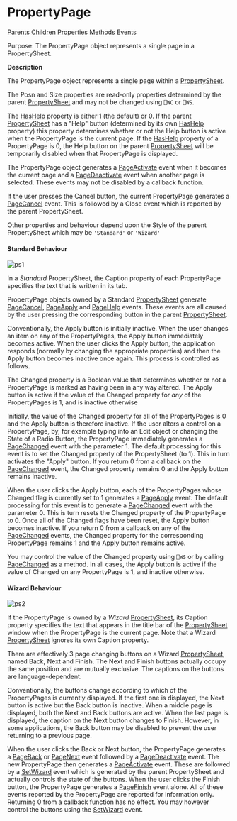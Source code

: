 




<h1 class="heading"><span class="name">PropertyPage</span></h1>

[Parents](../ParentLists/PropertyPage.htm) [Children](../ChildLists/PropertyPage.htm) [Properties](../PropLists/PropertyPage.htm) [Methods](../MethodLists/PropertyPage.htm) [Events](../EventLists/PropertyPage.htm)


Purpose: The PropertyPage object represents a single page in a PropertySheet.


**Description**


The PropertyPage object represents a single page within a [PropertySheet](propertysheet.md).



The Posn and Size properties are read-only properties determined by the parent [PropertySheet](propertysheet.md) and may not be changed using `⎕WC` or `⎕WS`.


The [HasHelp](./hashelp.md) property is either 1 (the default) or 0. If the parent [PropertySheet](propertysheet.md) has a "Help" button (determined by its own [HasHelp](./hashelp.md) property) this property determines whether or not the Help button is active when the PropertyPage is the current page. If the [HasHelp](./hashelp.md) property of a PropertyPage is 0, the Help button on the parent [PropertySheet](propertysheet.md) will be temporarily disabled when that PropertyPage is displayed.


The PropertyPage object generates a [PageActivate](./pageactivate.md) event when it becomes the current page and a [PageDeactivate](./pagedeactivate.md) event when another page is selected. These events may not be disabled by a callback function.


If the user presses the Cancel button, the current PropertyPage generates a [PageCancel](./pagecancel.md) event. This is followed by a Close event which is reported by the parent PropertySheet.


Other properties and behaviour depend upon the Style of the parent PropertySheet which may be `'Standard'` or `'Wizard'`

#### Standard Behaviour


![ps1](../img/ps1.gif)


In a *Standard* PropertySheet, the Caption property of each PropertyPage specifies the text that is written in its tab.


PropertyPage objects owned by a Standard [PropertySheet](propertysheet.md) generate [PageCancel](./pagecancel.md), [PageApply](./pageapply.md) and [PageHelp](./pagehelp.md) events. These events are all caused by the user  pressing the corresponding button in the parent [PropertySheet](propertysheet.md).


Conventionally, the Apply button is initially inactive. When the user changes an item on any of the PropertyPages, the Apply button immediately becomes active. When the user clicks the Apply button, the application responds (normally by changing the appropriate properties) and then the Apply button becomes inactive once again. This process is controlled as follows.


The Changed property is a Boolean value that determines whether or not a PropertyPage is marked as having been in any way altered. The Apply button is active if the value of the Changed property for *any* of the PropertyPages is 1, and is inactive otherwise


Initially, the value of the Changed property for all of the PropertyPages is 0 and the Apply button is therefore inactive. If the user alters a control on a PropertyPage, by, for example typing into an Edit object or changing the State of a Radio Button, the PropertyPage immediately generates a [PageChanged](./pagechanged.md) event with the parameter 1. The default processing for this event is to set the Changed property of the PropertySheet (to 1). This in turn activates the "Apply" button. If you return 0 from a callback on the [PageChanged](./pagechanged.md) event, the Changed property remains 0 and the Apply button remains inactive.


When the user clicks the Apply button, each of the PropertyPages whose Changed flag is currently set to 1 generates a [PageApply](./pageapply.md) event. The default processing for this event is to generate a [PageChanged](./pagechanged.md) event with the parameter 0. This is turn resets the Changed property of the PropertyPage to 0. Once all of the Changed flags have been reset, the Apply button becomes inactive. If you return 0 from a callback on any of  the [PageChanged](./pagechanged.md) events, the Changed property for the corresponding PropertyPage remains 1 and the Apply button remains active.


You may control the value of the Changed property using `⎕WS` or by calling [PageChanged](./pagechanged.md) as a method. In all cases, the Apply button is active if the value of Changed on any PropertyPage is 1, and inactive otherwise.

#### Wizard Behaviour


![ps2](../img/ps2.gif)


If the PropertyPage is owned by a *Wizard* [PropertySheet](propertysheet.md), its Caption property specifies the text that appears in the title bar of the [PropertySheet](propertysheet.md) window when the PropertyPage is the current page. Note that a Wizard [PropertySheet](propertysheet.md) ignores its own Caption property.


There are effectively 3 page changing buttons on a Wizard [PropertySheet](propertysheet.md), named Back, Next and Finish. The Next and Finish buttons actually occupy the same position and are mutually exclusive. The captions on the buttons are language-dependent.


Conventionally, the buttons change according to which of the PropertyPages is currently displayed. If the first one is displayed, the Next button is active but the Back button is inactive. When a middle page is displayed, both the Next and Back buttons are active. When the last page is displayed, the caption on the Next button changes to Finish. However, in some applications, the Back button may be disabled to prevent the user returning to a previous page.


When the user clicks the Back or Next button, the PropertyPage generates a [PageBack](./pageback.md) or [PageNext](./pagenext.md) event followed by a [PageDeactivate](./pagedeactivate.md) event. The new PropertyPage then generates a [PageActivate](./pageactivate.md) event. These are followed by a [SetWizard](./setwizard.md) event which is generated by the parent PropertySheet and actually controls the state of the buttons. When the user clicks the Finish button, the PropertyPage generates a [PageFinish](./pagefinish.md) event alone. All of these events reported by the PropertyPage are reported for information only. Returning 0 from a callback function has no effect. You may however control the buttons using the [SetWizard](./setwizard.md) event.


